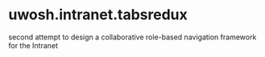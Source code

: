 uwosh.intranet.tabsredux
========================

second attempt to design a collaborative role-based navigation framework for the Intranet
